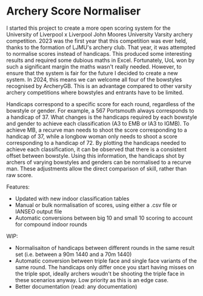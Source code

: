 # Archery Score Normaliser

I started this project to create a more open scoring system for the University of Liverpool x Liverpool John Moores University Varsity archery competition. 2023 was the first year that this competition was ever held, thanks to the formation of LJMU's archery club. That year, it was attempted to normalise scores instead of handicaps. This produced some interesting results and required some dubious maths in Excel. Fortunately, UoL won by such a significant margin the maths wasn't really needed. However, to ensure that the system is fair for the future I decided to create a new system. In 2024, this means we can welcome all four of the bowstyles recognised by ArcheryGB. This is an advantage compared to other varsity archery competitions where bowstyles and entrants have to be limited.

Handicaps correspond to a specific score for each round, regardless of the bowstyle or gender. For example, a 567 Portsmouth always corresponds to a handicap of 37. What changes is the handicaps required by each bowstyle and gender to achieve each classification (A3 to EMB or IA3 to IGMB). To achieve MB, a recurve man needs to shoot the score corresponding to a handicap of 37, while a longbow woman only needs to shoot a score corresponding to a handicap of 72. By plotting the handicaps needed to achieve each classification, it can be observed that there is a consistent offset between bowstyle. Using this information, the handicaps shot by archers of varying bowstyles and genders can be normalised to a recurve man. These adjustments allow the direct comparison of skill, rather than raw score.

Features:

- Updated with new indoor classification tables
- Manual or bulk normalisation of scores, using either a .csv file or IANSEO output file
- Automatic conversions between big 10 and small 10 scoring to account for compound indoor rounds

WIP:

- Normalisaiton of handicaps between different rounds in the same result set (i.e. between a 90m 1440 and a 70m 1440)
- Automatic conversion between triple face and single face variants of the same round. The handicaps only differ once you start having misses on the triple spot, ideally archers woudn't be shooting the triple face in these scenarios anyway. Low priority as this is an edge case.
- Better documentation (read: any documentation)
